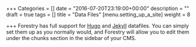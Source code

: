 +++
Categories = []
date = "2016-07-20T23:19:00+00:00"
description = ""
draft = true
tags = []
title = "Data Files"
[menu.setting_up_a_site]
weight = 8

+++
Forestry has full support for [Hugo](https://gohugo.io/extras/datafiles/) and [Jekyll](https://jekyllrb.com/docs/datafiles/) datafiles. You can simply set them up as you normally would, and Forestry will allow you to edit them under the chunks section in the sidebar of your CMS.